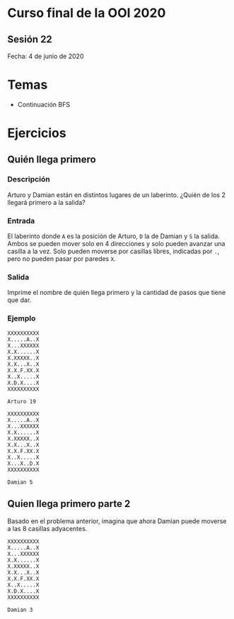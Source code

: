 # Curso final de la OOI 2020

## Sesión 22
Fecha: 4 de junio de 2020

# Temas
- Continuación BFS

# Ejercicios

## Quién llega primero

### Descripción
Arturo y Damian están en distintos lugares de un laberinto. ¿Quién de los 2 llegará primero a la salida?

### Entrada
El laberinto donde `A` es la posición de Arturo, `D` la de Damian y `S` la salida.
Ambos se pueden mover solo en 4 direcciones y solo pueden avanzar una casilla a la vez.
Solo pueden moverse por casillas libres, indicadas por `.`, pero no pueden pasar por paredes `X`.

### Salida
Imprime el nombre de quién llega primero y la cantidad de pasos que tiene que dar.

### Ejemplo
```
XXXXXXXXXX
X.....A..X
X...XXXXXX
X.X......X
X.XXXXX..X
X.X...X..X
X.X.F.XX.X
X..X.....X
X.D.X....X
XXXXXXXXXX

Arturo 19
```

```
XXXXXXXXXX
X.....A..X
X...XXXXXX
X.X......X
X.XXXXX..X
X.X...X..X
X.X.F.XX.X
X..X.....X
X...X..D.X
XXXXXXXXXX

Damian 5
```

## Quien llega primero parte 2
Basado en el problema anterior, imagina que ahora Damian puede moverse a las 8 casillas adyacentes.

```
XXXXXXXXXX
X.....A..X
X...XXXXXX
X.X......X
X.XXXXX..X
X.X...X..X
X.X.F.XX.X
X..X.....X
X.D.X....X
XXXXXXXXXX

Damian 3
```